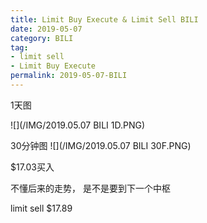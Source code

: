 ```yaml
---
title: Limit Buy Execute & Limit Sell BILI
date: 2019-05-07
category: BILI
tag:
- limit sell
- Limit Buy Execute
permalink: 2019-05-07-BILI
---
```

1天图

![](/IMG/2019.05.07 BILI 1D.PNG)

30分钟图
![](/IMG/2019.05.07 BILI 30F.PNG)

$\$$17.03买入

不懂后来的走势， 是不是要到下一个中枢

limit sell $\$$17.89
